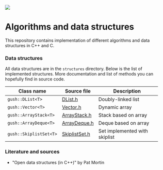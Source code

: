 ![](https://github.com/vadimgush/algorithms/workflows/CMake/badge.svg)

# Algorithms and data structures

This repository contains implementation of different algorithms and data structures in C++ and C.

### Data structures

All data structures are in the `structures` directory. Below is the list of implemented structures.
More documentation and list of methods you can hopefully find in source code.

| Class name | Source file  | Description |
| --- | --- | --- |
| `gush::DList<T>` | [DList.h](structures/DList.h) | Doubly-linked list |
| `gush::Vector<T>` | [Vector.h](structures/Vector.h) | Dynamic array |
| `gush::ArrayStack<T>` | [ArrayStack.h](structures/ArrayStack.h) | Stack based on array |
| `gush::ArrayDeque<T>` | [ArrayDeque.h](structures/ArrayDeque.h) | Deque based on array |
| `gush::SkiplistSet<T>` | [SkiplistSet.h](structures/SkiplistSet.h) | Set implemented with skiplist |

### Literature and sources

 * "Open data structures (in C++)" by Pat Mortin
